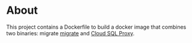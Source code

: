 # About
This project contains a Dockerfile to build a docker image that combines two binaries: migrate [migrate](https://github.com/golang-migrate/migrate) and [Cloud SQL Proxy](https://github.com/GoogleCloudPlatform/cloud-sql-proxy).